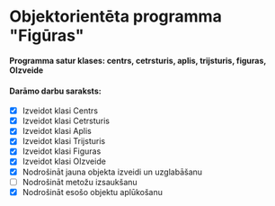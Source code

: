 # Objektorientēta programma "Figūras"
**Programma satur klases: centrs, cetrsturis, aplis, trijsturis, figuras, OIzveide**

#### Darāmo darbu saraksts:
- [X] Izveidot klasi Centrs
- [X] Izveidot klasi Cetrsturis
- [X] Izveidot klasi Aplis
- [X] Izveidot klasi Trijsturis
- [X] Izveidot klasi Figuras
- [X] Izveidot klasi OIzveide
- [X] Nodrošināt jauna objekta izveidi un uzglabāšanu
- [ ] Nodrošināt metožu izsaukšanu
- [X] Nodrošināt esošo objektu aplūkošanu
